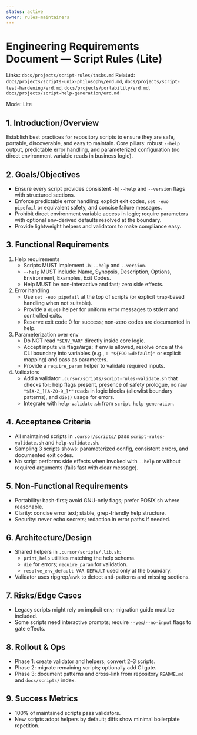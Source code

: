 ```yaml
---
status: active
owner: rules-maintainers
---
```


# Engineering Requirements Document — Script Rules (Lite)

Links: `docs/projects/script-rules/tasks.md`
Related: `docs/projects/scripts-unix-philosophy/erd.md`, `docs/projects/script-test-hardening/erd.md`, `docs/projects/portability/erd.md`, `docs/projects/script-help-generation/erd.md`

Mode: Lite

## 1. Introduction/Overview

Establish best practices for repository scripts to ensure they are safe, portable, discoverable, and easy to maintain. Core pillars: robust `--help` output, predictable error handling, and parameterized configuration (no direct environment variable reads in business logic).

## 2. Goals/Objectives

- Ensure every script provides consistent `-h|--help` and `--version` flags with structured sections.
- Enforce predictable error handling: explicit exit codes, `set -euo pipefail` or equivalent safety, and concise failure messages.
- Prohibit direct environment variable access in logic; require parameters with optional env-derived defaults resolved at the boundary.
- Provide lightweight helpers and validators to make compliance easy.

## 3. Functional Requirements

1. Help requirements
   - Scripts MUST implement `-h|--help` and `--version`.
   - `--help` MUST include: Name, Synopsis, Description, Options, Environment, Examples, Exit Codes.
   - Help MUST be non-interactive and fast; zero side effects.
2. Error handling
   - Use `set -euo pipefail` at the top of scripts (or explicit `trap`-based handling when not suitable).
   - Provide a `die()` helper for uniform error messages to stderr and controlled exits.
   - Reserve exit code 0 for success; non-zero codes are documented in help.
3. Parameterization over env
   - Do NOT read `"$ENV_VAR"` directly inside core logic.
   - Accept inputs via flags/args; if env is allowed, resolve once at the CLI boundary into variables (e.g., `: "${FOO:=default}"` or explicit mapping) and pass as parameters.
   - Provide a `require_param` helper to validate required inputs.
4. Validators
   - Add a validator `.cursor/scripts/script-rules-validate.sh` that checks for: help flags present, presence of safety prologue, no raw `"$[A-Z_][A-Z0-9_]*"` reads in logic blocks (allowlist boundary patterns), and `die()` usage for errors.
   - Integrate with `help-validate.sh` from `script-help-generation`.

## 4. Acceptance Criteria

- All maintained scripts in `.cursor/scripts/` pass `script-rules-validate.sh` and `help-validate.sh`.
- Sampling 3 scripts shows: parameterized config, consistent errors, and documented exit codes.
- No script performs side effects when invoked with `--help` or without required arguments (fails fast with clear message).

## 5. Non-Functional Requirements

- Portability: bash-first; avoid GNU-only flags; prefer POSIX sh where reasonable.
- Clarity: concise error text; stable, grep-friendly help structure.
- Security: never echo secrets; redaction in error paths if needed.

## 6. Architecture/Design

- Shared helpers in `.cursor/scripts/.lib.sh`:
  - `print_help` utilities matching the help schema.
  - `die` for errors; `require_param` for validation.
  - `resolve_env_default VAR DEFAULT` used only at the boundary.
- Validator uses ripgrep/awk to detect anti-patterns and missing sections.

## 7. Risks/Edge Cases

- Legacy scripts might rely on implicit env; migration guide must be included.
- Some scripts need interactive prompts; require `--yes`/`--no-input` flags to gate effects.

## 8. Rollout & Ops

- Phase 1: create validator and helpers; convert 2–3 scripts.
- Phase 2: migrate remaining scripts; optionally add CI gate.
- Phase 3: document patterns and cross-link from repository `README.md` and `docs/scripts/` index.

## 9. Success Metrics

- 100% of maintained scripts pass validators.
- New scripts adopt helpers by default; diffs show minimal boilerplate repetition.
